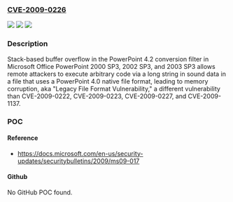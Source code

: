 ### [CVE-2009-0226](https://cve.mitre.org/cgi-bin/cvename.cgi?name=CVE-2009-0226)
![](https://img.shields.io/static/v1?label=Product&message=n%2Fa&color=blue)
![](https://img.shields.io/static/v1?label=Version&message=n%2Fa&color=blue)
![](https://img.shields.io/static/v1?label=Vulnerability&message=n%2Fa&color=brighgreen)

### Description

Stack-based buffer overflow in the PowerPoint 4.2 conversion filter in Microsoft Office PowerPoint 2000 SP3, 2002 SP3, and 2003 SP3 allows remote attackers to execute arbitrary code via a long string in sound data in a file that uses a PowerPoint 4.0 native file format, leading to memory corruption, aka "Legacy File Format Vulnerability," a different vulnerability than CVE-2009-0222, CVE-2009-0223, CVE-2009-0227, and CVE-2009-1137.

### POC

#### Reference
- https://docs.microsoft.com/en-us/security-updates/securitybulletins/2009/ms09-017

#### Github
No GitHub POC found.

